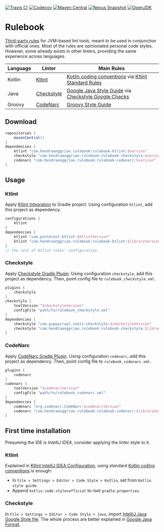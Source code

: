 [![Travis CI](https://img.shields.io/travis/com/hendraanggrian/rulebook)](https://travis-ci.com/github/hendraanggrian/rulebook/)
[![Codecov](https://img.shields.io/codecov/c/github/hendraanggrian/rulebook)](https://codecov.io/gh/hendraanggrian/rulebook/)
[![Maven Central](https://img.shields.io/maven-central/v/com.hendraanggrian.rulebook/rulebook-ktlint)](https://repo1.maven.org/maven2/com/hendraanggrian/rulebook/rulebook-ktlint/)
[![Nexus Snapshot](https://img.shields.io/nexus/s/com.hendraanggrian.rulebook/rulebook-ktlint?server=https%3A%2F%2Fs01.oss.sonatype.org)](https://s01.oss.sonatype.org/content/repositories/snapshots/com/hendraanggrian/rulebook/rulebook-ktlint/)
[![OpenJDK](https://img.shields.io/badge/jdk-1.8%2B-informational)](https://openjdk.java.net/projects/jdk8/)

# Rulebook

[Third-party rules](https://github.com/hendraanggrian/rulebook/wiki/rules) for
JVM-based lint tools, meant to be used in  conjunction with official ones. Most
of the rules are opinionated personal code styles. However, some already exists
in other linters, providing the same experience across languages.

| Language | Linter | Main Rules |
| --- | --- | --- |
| Kotlin | [Ktlint](https://pinterest.github.io/ktlint/) | [Kotlin coding conventions] via [Ktlint Standard Rules](https://pinterest.github.io/ktlint/0.49.1/rules/standard/) |
| Java | [Checkstyle](https://checkstyle.org/) | [Google Java Style Guide](https://google.github.io/styleguide/javaguide.html) via [Checkstyle Google Checks](https://checkstyle.sourceforge.io/google_style.html) |
| Groovy | [CodeNarc](https://codenarc.org/) | [Groovy Style Guide](https://groovy-lang.org/style-guide.html) |

## Download

```gradle
repositories {
    mavenCentral()
}
dependencies {
    ktlint "com.hendraanggrian.rulebook:rulebook-ktlint:$version"
    checkstyle "com.hendraanggrian.rulebook:rulebook-checkstyle:$version"
    codenarc "com.hendraanggrian.rulebook:rulebook-codenarc:$version"
}
```

## Usage

### Ktlint

Apply [Ktlint Integration](https://pinterest.github.io/ktlint/0.49.1/install/integrations/#custom-gradle-integration)
to Gradle project. Using configuration `ktlint`, add this project as dependency.

```gradle
configurations {
    ktlint
}
dependencies {
    ktlint "com.pinterest:ktlint:$ktlintVersion"
    ktlint "com.hendraanggrian.rulebook:rulebook-ktlint:$libraryVersion"
}
// the rest of ktlint tasks' configuration
```

### Checkstyle

Apply [Checkstyle Gradle Plugin](https://docs.gradle.org/current/userguide/checkstyle_plugin.html).
Using configuration `checkstyle`, add this project as dependency. Then, point
config file to `rulebook_checkstyle.xml`.

```gradle
plugins {
    checkstyle
}
checkstyle {
    toolVersion "$checkstyleVersion"
    configFile "path/to/rulebook_checkstyle.xml"
}
dependencies {
    checkstyle "com.puppycrawl.tools:checkstyle:$checkstyleVersion"
    checkstyle "com.hendraanggrian.rulebook:rulebook-checkstyle:$libraryVersion"
}
```

### CodeNarc

Apply [CodeNarc Gradle Plugin](https://docs.gradle.org/current/userguide/codenarc_plugin.html).
Using configuration `codenarc`, add this project as dependency. Then, point
config file to `rulebook_codenarc.xml`.

```gradle
plugins {
    codenarc
}
codenarc {
    toolVersion "$codenarcVersion"
    configFile "path/to/rulebook_codenarc.xml"
}
dependencies {
    codenarc "org.codenarc:CodeNarc:$codenarcVersion"
    codenarc "com.hendraanggrian.rulebook:rulebook-codenarc:$libraryVersion"
}
```

## First time installation

Presuming the IDE is *IntelliJ IDEA*, consider applying the linter style to it.

### Ktlint

Explained in [Ktlint IntelliJ IDEA Configuration](https://pinterest.github.io/ktlint/0.49.1/rules/configuration-intellij-idea/),
using standard [Kotlin coding conventions] is enough:

- In `File > Settings > Editor > Code Style > Kotlin`, set from
  `Kotlin style guide`.
- Append `kotlin.code.style=official` to root `gradle.properties`.

[Kotlin coding conventions]: https://kotlinlang.org/docs/coding-conventions.html

### Checkstyle

In `File > Settings > Editor > Code Style > Java`, import
[IntelliJ Java Google Style file](https://raw.githubusercontent.com/google/styleguide/gh-pages/intellij-java-google-style.xml).
The whole process are better explained in [Google Java Format](https://github.com/google/google-java-format/).
